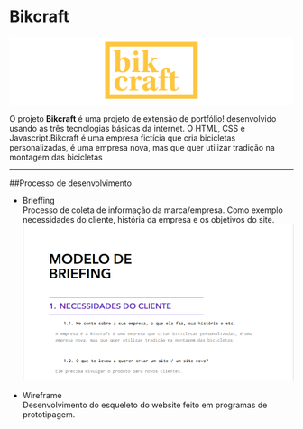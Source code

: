 # Bikcraft
![Brieffing](Planejamento/readmeImgs/Untitled.png)


O projeto **Bikcraft** é uma projeto de extensão de portfólio! desenvolvido usando as três tecnologias básicas da internet. O HTML, CSS e Javascript.Bikcraft é uma empresa fictícia que cria bicicletas personalizadas, é uma empresa nova, mas que quer utilizar tradição na montagem das bicicletas
***
##Processo de desenvolvimento

- Brieffing  
Processo de coleta de informação da marca/empresa. Como exemplo necessidades do cliente, história da empresa e os objetivos do site.  
![Brieffing](Planejamento/readmeImgs/brieffingimage.png)

- Wireframe  
  Desenvolvimento do esqueleto do website feito em programas de prototipagem.

   